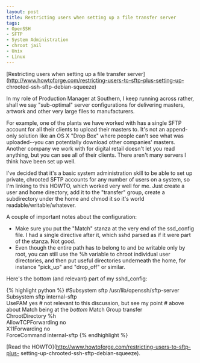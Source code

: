 ```yaml
---
layout: post
title: Restricting users when setting up a file transfer server
tags:
- OpenSSH
- SFTP
- System Administration
- chroot jail
- Unix
- Linux
---
```

[Restricting users when setting up a file transfer
server](http://www.howtoforge.com/restricting-users-to-sftp-plus-setting-up-
chrooted-ssh-sftp-debian-squeeze)

In my role of Production Manager at Southern, I keep running across rather,
shall we say "sub-optimal" server configurations for delivering masters,
artwork and other very large files to manufacturers.

For example, one of the plants we have worked with has a single SFTP account
for all their clients to upload their masters to. It's not an append-only
solution like an OS X "Drop Box" where people can't see what was uploaded--you
can potentially download other companies' masters. Another company we work
with for digital retail doesn't let you read anything, but you can see all of
their clients. There aren't many servers I think have been set up well.

I've decided that it's a basic system administration skill to be able to set
up private, chrooted SFTP accounts for any number of users on a system, so I'm
linking to this HOWTO, which worked very well for me. Just create a user and
home directory, add it to the "transfer" group, create a subdirectory under
the home and chmod it so it's world readable/writable/whatever.

A couple of important notes about the configuration:

  * Make sure you put the "Match" stanza at the very end of the ssd_config file. I had a single directive after it, which sshd parsed as if it were part of the stanza. Not good.
  * Even though the entire path has to belong to and be writable only by root, you can still use the %h variable to chroot individual user directories, and then put useful directories underneath the home, for instance "pick_up" and "drop_off" or similar.

Here's the bottom (and relevant) part of my sshd_config:

{% highlight python %}
#Subsystem sftp /usr/lib/openssh/sftp-server
Subsystem sftp internal-sftp  
UsePAM yes  # not relevant to this discussion, but see my point 
            # above about Match being at the *bottom*
Match Group transfer 	
  ChrootDirectory %h 	
  AllowTCPForwarding no 	
  X11Forwarding no 	
  ForceCommand internal-sftp
{% endhighlight %}

[Read the HOWTO](http://www.howtoforge.com/restricting-users-to-sftp-plus-
setting-up-chrooted-ssh-sftp-debian-squeeze).
